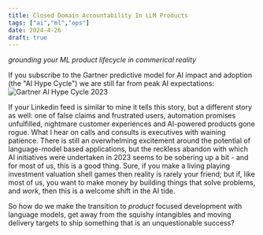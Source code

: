 ```yaml
---
title: Closed Domain Accountability In LLM Products
tags: ["ai","ml","ops"]
date: 2024-4-26
draft: true
---
```

_grounding your ML product lifecycle in commerical reality_

If you subscribe to the Gartner predictive model for AI impact and adoption (the "AI Hype Cycle") we are still far from peak AI expectations:
![Gartner AI Hype Cycle 2023](https://emt.gartnerweb.com/ngw/globalassets/en/newsroom/images/graphs/swe-hc-image.png)

If your Linkedin feed is similar to mine it tells this story, but a different story as well: one of false claims and frustrated users, automation promises unfulfilled, nightmare customer experiences and AI-powered products gone rogue. What I hear on calls and consults is executives with waining patience. There is still an overwhelming excitement around the potential of language-model based applications, but the reckless abandon with which AI initiatives were undertaken in 2023 seems to be sobering up a bit - and for most of us, this is a good thing. Sure, if you make a living playing investment valuation shell games then reality is rarely your friend; but if, like most of us, you want to make money by building things that solve problems, and _work_, then this is a welcome shift in the AI tide. 

So how do we make the transition to _product_ focused development with language models, get away from the squishy intangibles and moving delivery targets to ship something that is an unquestionable success?  
<!--stackedit_data:
eyJoaXN0b3J5IjpbLTE5MDk5NDA3NDYsMTU4Mjk2NjQ0Myw0NT
I0MzU0MjYsLTE1MjM4OTkxNTcsODU5Njg3MjUzLC0xMTk3MjAy
Mzk4XX0=
-->